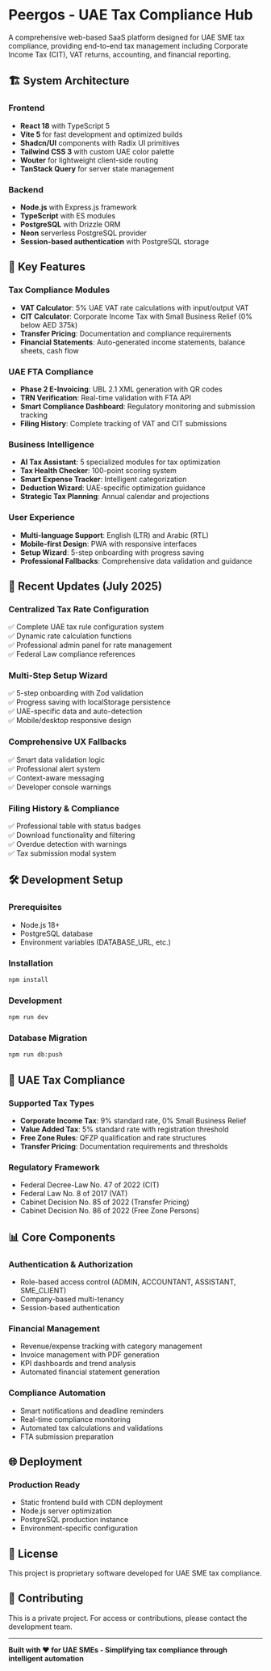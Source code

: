 # Peergos - UAE Tax Compliance Hub

A comprehensive web-based SaaS platform designed for UAE SME tax compliance, providing end-to-end tax management including Corporate Income Tax (CIT), VAT returns, accounting, and financial reporting.

## 🏗️ System Architecture

### Frontend
- **React 18** with TypeScript 5
- **Vite 5** for fast development and optimized builds
- **Shadcn/UI** components with Radix UI primitives
- **Tailwind CSS 3** with custom UAE color palette
- **Wouter** for lightweight client-side routing
- **TanStack Query** for server state management

### Backend
- **Node.js** with Express.js framework
- **TypeScript** with ES modules
- **PostgreSQL** with Drizzle ORM
- **Neon** serverless PostgreSQL provider
- **Session-based authentication** with PostgreSQL storage

## 🚀 Key Features

### Tax Compliance Modules
- **VAT Calculator**: 5% UAE VAT rate calculations with input/output VAT
- **CIT Calculator**: Corporate Income Tax with Small Business Relief (0% below AED 375k)
- **Transfer Pricing**: Documentation and compliance requirements
- **Financial Statements**: Auto-generated income statements, balance sheets, cash flow

### UAE FTA Compliance
- **Phase 2 E-Invoicing**: UBL 2.1 XML generation with QR codes
- **TRN Verification**: Real-time validation with FTA API
- **Smart Compliance Dashboard**: Regulatory monitoring and submission tracking
- **Filing History**: Complete tracking of VAT and CIT submissions

### Business Intelligence
- **AI Tax Assistant**: 5 specialized modules for tax optimization
- **Tax Health Checker**: 100-point scoring system
- **Smart Expense Tracker**: Intelligent categorization
- **Deduction Wizard**: UAE-specific optimization guidance
- **Strategic Tax Planning**: Annual calendar and projections

### User Experience
- **Multi-language Support**: English (LTR) and Arabic (RTL)
- **Mobile-first Design**: PWA with responsive interfaces
- **Setup Wizard**: 5-step onboarding with progress saving
- **Professional Fallbacks**: Comprehensive data validation and guidance

## 🎯 Recent Updates (July 2025)

### Centralized Tax Rate Configuration
✅ Complete UAE tax rule configuration system  
✅ Dynamic rate calculation functions  
✅ Professional admin panel for rate management  
✅ Federal Law compliance references  

### Multi-Step Setup Wizard
✅ 5-step onboarding with Zod validation  
✅ Progress saving with localStorage persistence  
✅ UAE-specific data and auto-detection  
✅ Mobile/desktop responsive design  

### Comprehensive UX Fallbacks
✅ Smart data validation logic  
✅ Professional alert system  
✅ Context-aware messaging  
✅ Developer console warnings  

### Filing History & Compliance
✅ Professional table with status badges  
✅ Download functionality and filtering  
✅ Overdue detection with warnings  
✅ Tax submission modal system  

## 🛠️ Development Setup

### Prerequisites
- Node.js 18+ 
- PostgreSQL database
- Environment variables (DATABASE_URL, etc.)

### Installation
```bash
npm install
```

### Development
```bash
npm run dev
```

### Database Migration
```bash
npm run db:push
```

## 🏢 UAE Tax Compliance

### Supported Tax Types
- **Corporate Income Tax**: 9% standard rate, 0% Small Business Relief
- **Value Added Tax**: 5% standard rate with registration threshold
- **Free Zone Rules**: QFZP qualification and rate structures
- **Transfer Pricing**: Documentation requirements and thresholds

### Regulatory Framework
- Federal Decree-Law No. 47 of 2022 (CIT)
- Federal Law No. 8 of 2017 (VAT)
- Cabinet Decision No. 85 of 2022 (Transfer Pricing)
- Cabinet Decision No. 86 of 2022 (Free Zone Persons)

## 📊 Core Components

### Authentication & Authorization
- Role-based access control (ADMIN, ACCOUNTANT, ASSISTANT, SME_CLIENT)
- Company-based multi-tenancy
- Session-based authentication

### Financial Management
- Revenue/expense tracking with category management
- Invoice management with PDF generation
- KPI dashboards and trend analysis
- Automated financial statement generation

### Compliance Automation
- Smart notifications and deadline reminders
- Real-time compliance monitoring
- Automated tax calculations and validations
- FTA submission preparation

## 🌐 Deployment

### Production Ready
- Static frontend build with CDN deployment
- Node.js server optimization
- PostgreSQL production instance
- Environment-specific configuration

## 📝 License

This project is proprietary software developed for UAE SME tax compliance.

## 🤝 Contributing

This is a private project. For access or contributions, please contact the development team.

---

**Built with ❤️ for UAE SMEs - Simplifying tax compliance through intelligent automation**